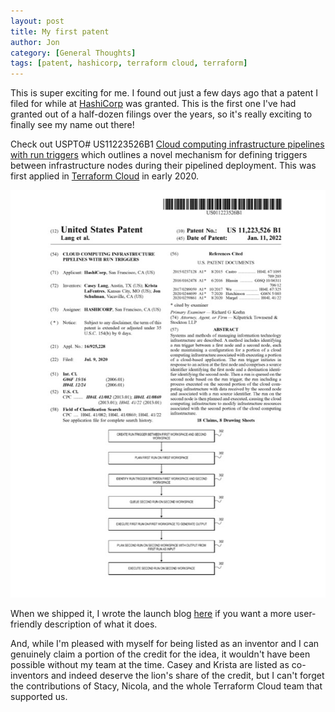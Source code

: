 ```yaml
---
layout: post
title: My first patent
author: Jon
category: [General Thoughts]
tags: [patent, hashicorp, terraform cloud, terraform]
---
```


This is super exciting for me. I found out just a few days ago that a patent I filed for while at [HashiCorp](https://www.hashicorp.com) was granted. This is the first one I've had granted out of a half-dozen filings over the years, so it's really exciting to finally see my name out there!

Check out USPTO# US11223526B1 [Cloud computing infrastructure pipelines with run triggers](https://patents.google.com/patent/US11223526B1/) which outlines a novel mechanism for defining triggers between infrastructure nodes during their pipelined deployment. This was first applied in [Terraform Cloud](htttps://app.terraform.io) in early 2020.

![An image of US Patent US011223526](/assets/img/2022/03/US011223526.jpg)

When we shipped it, I wrote the launch blog [here](https://www.hashicorp.com/blog/creating-infrastructure-pipelines-with-terraform-cloud-run-triggers) if you want a more user-friendly description of what it does.

And, while I'm pleased with myself for being listed as an inventor and I can genuinely claim a portion of the credit for the idea, it wouldn't have been possible without my team at the time. Casey and Krista are listed as co-inventors and indeed deserve the lion's share of the credit, but I can't forget the contributions of Stacy, Nicola, and the whole Terraform Cloud team that supported us.